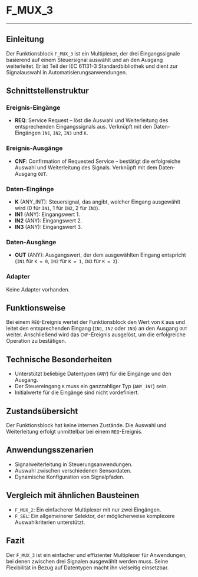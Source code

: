 # F_MUX_3

* * * * * * * * * *
## Einleitung
Der Funktionsblock `F_MUX_3` ist ein Multiplexer, der drei Eingangssignale basierend auf einem Steuersignal auswählt und an den Ausgang weiterleitet. Er ist Teil der IEC 61131-3 Standardbibliothek und dient zur Signalauswahl in Automatisierungsanwendungen.

## Schnittstellenstruktur

### **Ereignis-Eingänge**
- **REQ**: Service Request – löst die Auswahl und Weiterleitung des entsprechenden Eingangssignals aus. Verknüpft mit den Daten-Eingängen `IN1`, `IN2`, `IN3` und `K`.

### **Ereignis-Ausgänge**
- **CNF**: Confirmation of Requested Service – bestätigt die erfolgreiche Auswahl und Weiterleitung des Signals. Verknüpft mit dem Daten-Ausgang `OUT`.

### **Daten-Eingänge**
- **K** (ANY_INT): Steuersignal, das angibt, welcher Eingang ausgewählt wird (0 für `IN1`, 1 für `IN2`, 2 für `IN3`).
- **IN1** (ANY): Eingangswert 1.
- **IN2** (ANY): Eingangswert 2.
- **IN3** (ANY): Eingangswert 3.

### **Daten-Ausgänge**
- **OUT** (ANY): Ausgangswert, der dem ausgewählten Eingang entspricht (`IN1` für `K = 0`, `IN2` für `K = 1`, `IN3` für `K = 2`).

### **Adapter**
Keine Adapter vorhanden.

## Funktionsweise
Bei einem `REQ`-Ereignis wertet der Funktionsblock den Wert von `K` aus und leitet den entsprechenden Eingang (`IN1`, `IN2` oder `IN3`) an den Ausgang `OUT` weiter. Anschließend wird das `CNF`-Ereignis ausgelöst, um die erfolgreiche Operation zu bestätigen.

## Technische Besonderheiten
- Unterstützt beliebige Datentypen (`ANY`) für die Eingänge und den Ausgang.
- Der Steuereingang `K` muss ein ganzzahliger Typ (`ANY_INT`) sein.
- Initialwerte für die Eingänge sind nicht vordefiniert.

## Zustandsübersicht
Der Funktionsblock hat keine internen Zustände. Die Auswahl und Weiterleitung erfolgt unmittelbar bei einem `REQ`-Ereignis.

## Anwendungsszenarien
- Signalweiterleitung in Steuerungsanwendungen.
- Auswahl zwischen verschiedenen Sensordaten.
- Dynamische Konfiguration von Signalpfaden.

## Vergleich mit ähnlichen Bausteinen
- `F_MUX_2`: Ein einfacherer Multiplexer mit nur zwei Eingängen.
- `F_SEL`: Ein allgemeinerer Selektor, der möglicherweise komplexere Auswahlkriterien unterstützt.

## Fazit
Der `F_MUX_3` ist ein einfacher und effizienter Multiplexer für Anwendungen, bei denen zwischen drei Signalen ausgewählt werden muss. Seine Flexibilität in Bezug auf Datentypen macht ihn vielseitig einsetzbar.